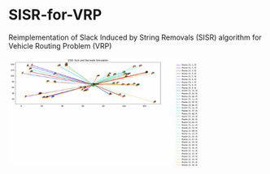 # SISR-for-VRP

Reimplementation of Slack Induced by String Removals (SISR) algorithm for Vehicle Routing Problem (VRP)


<img src="images/routes_animation_htw.gif" width="75%" height="75%" />
